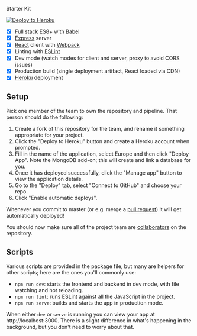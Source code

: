 Starter Kit

[![Deploy to Heroku](https://www.herokucdn.com/deploy/button.svg)](https://heroku.com/deploy)

 - [x] Full stack ES8+ with [Babel]
 - [x] [Express] server
 - [x] [React] client with [Webpack]
 - [x] Linting with [ESLint]
 - [x] Dev mode (watch modes for client and server, proxy to avoid CORS issues)
 - [x] Production build (single deployment artifact, React loaded via CDN)
 - [x] [Heroku] deployment

Setup
-----

Pick one member of the team to own the repository and pipeline. That person should do the following:

 1. Create a fork of this repository for the team, and rename it something appropriate for your project.
 2. Click the "Deploy to Heroku" button and create a Heroku account when prompted.
 3. Fill in the name of the application, select Europe and then click "Deploy App". Note the MongoDB add-on; this will
    create and link a database for you.
 4. Once it has deployed successfully, click the "Manage app" button to view the application details.
 5. Go to the "Deploy" tab, select "Connect to GitHub" and choose your repo.
 6. Click "Enable automatic deploys".

Whenever you commit to master (or e.g. merge a [pull request]) it will get automatically deployed!

You should now make sure all of the project team are [collaborators] on the repository.

Scripts
-------

Various scripts are provided in the package file, but many are helpers for other scripts; here are the ones you'll
commonly use:

 - `npm run dev`: starts the frontend and backend in dev mode, with file watching and hot reloading.
 - `npm run lint`: runs ESLint against all the JavaScript in the project.
 - `npm run serve`: builds and starts the app in production mode.

When either `dev` or `serve` is running you can view your app at http://localhost:3000. There is a slight difference
in what's happening in the background, but you don't need to worry about that.


  [Babel]: https://babeljs.io/
  [collaborators]: https://help.github.com/en/articles/inviting-collaborators-to-a-personal-repository
  [ESLint]: https://eslint.org/
  [Express]: https://expressjs.com/
  [Heroku]: https://www.heroku.com/
  [Node]: https://nodejs.org/en/
  [pull request]: https://help.github.com/en/articles/about-pull-requests
  [React]: https://reactjs.org/
  [Webpack]: https://webpack.js.org/
